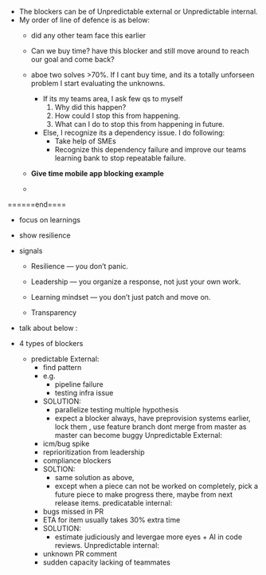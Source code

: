 - The blockers can be of Unpredictable external or Unpredictable internal.
- My  order of line of defence is as below:
    - did any other team face this earlier
    - Can we buy time? have this blocker and still move around to reach our goal and come back?
    - aboe two solves >70%. If I cant buy time, and its a totally unforseen problem I start evaluating the unknowns. 
        - If its my teams area, I ask few qs to myself
            1. Why did this happen?
            2. How could I stop this from happening.
            3. What can I do to stop this from happening in future.
        - Else, I recognize its a dependency issue. I do following:
            - Take help of SMEs
            - Recognize this dependency failure and improve our teams learning bank to stop repeatable failure.

    - ****Give time mobile app blocking example****
    -   
======end====

- focus on learnings
- show resilience
- signals
    - Resilience — you don’t panic.

    - Leadership — you organize a response, not just your own work.

    - Learning mindset — you don’t just patch and move on.

    - Transparency 

- talk about below :

- 4 types of blockers
    - predictable External:
        - find pattern
        - e.g.
            - pipeline failure
            - testing infra issue
        - SOLUTION:
            - parallelize testing multiple hypothesis 
            - expect a blocker always, have preprovision systems earlier, lock them
                , use feature branch dont merge from master as master can become buggy
    Unpredictable External:
        - icm/bug spike
        - reprioritization from leadership
        - compliance blockers
        - SOLTION:
            - same solution as above,
            - except when a piece can not be worked on completely, pick a future piece to make progress there, maybe from next release items.
    predicatable internal:
        - bugs missed in PR
        - ETA for item usually takes 30% extra time
        - SOLUTION:
            - estimate judiciously and levergae more eyes + AI in code reviews.
    Unpredictable internal:
        - unknown PR comment
        - sudden capacity lacking of teammates
